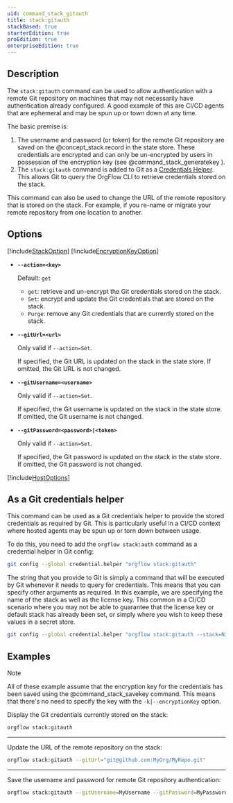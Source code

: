```yaml
---
uid: command_stack_gitauth
title: stack:gitauth
stackBased: true
starterEdition: true
proEdition: true
enterpriseEdition: true
---
```


## Description

The `stack:gitauth` command can be used to allow authentication with a remote Git repository on machines that may not necessarily have authentication already configured. A good example of this are CI/CD agents that are ephemeral and may be spun up or town down at any time.

The basic premise is:

1. The username and password (or token) for the remote Git repository are saved on the @concept_stack record in the state store. These credentials are encrypted and can only be un-encrypted by users in possession of the encryption key (see @command_stack_generatekey ).
1. The `stack:gitauth` command is added to Git as a [Credentials Helper](https://git-scm.com/book/en/v2/Git-Tools-Credential-Storage). This allows Git to query the OrgFlow CLI to retrieve credentials stored on the stack.

This command can also be used to change the URL of the remote repository that is stored on the stack. For example, if you re-name or migrate your remote repository from one location to another.

## Options

[!include[StackOption](partials/stack-option.md)]
[!include[EncryptionKeyOption](partials/encryption-key-option.md)]

- **`--action=<key>`**

  Default: `get`
  
  - `get`: retrieve and un-encrypt the Git credentials stored on the stack.
  - `Set`: encrypt and update the Git credentials that are stored on the stack.
  - `Purge`: remove any Git credentials that are currently stored on the stack.

- **`--gitUrl=<url>`**

  Only valid if `--action=Set`.

  If specified, the Git URL is updated on the stack in the state store. If omitted, the Git URL is not changed.

- **`--gitUsername=<username>`**

  Only valid if `--action=Set`.

  If specified, the Git username is updated on the stack in the state store. If omitted, the Git username is not changed.

- **`--gitPassword=<password>|<token>`**

  Only valid if `--action=Set`.

  If specified, the Git password is updated on the stack in the state store. If omitted, the Git password is not changed.

[!include[HostOptions](partials/host-options.md)]

## As a Git credentials helper

This command can be used as a Git credentials helper to provide the stored credentials as required by Git. This is particularly useful in a CI/CD context where hosted agents may be spun up or torn down between usage.

To do this, you need to add the `orgflow stack:auth` command as a credential helper in Git config:

```bash
git config --global credential.helper "orgflow stack:gitauth"
```

The string that you provide to Git is simply a command that will be executed by Git whenever it needs to query for credentials. This means that you can specify other arguments as required. In this example, we are specifying the name of the stack as well as the license key. This common in a CI/CD scenario where you may not be able to guarantee that the license key or default stack has already been set, or simply where you wish to keep these values in a secret store.

```bash
git config --global credential.helper "orgflow stack:gitauth --stack=NightlyBackup --licenseKey=123-456-789"
```

## Examples

>[!NOTE]
> All of these example assume that the encryption key for the credentials has been saved using the @command_stack_savekey command. This means that there's no need to specify the key with the `-k|--encryptionKey` option.

Display the Git credentials currently stored on the stack:

```bash
orgflow stack:gitauth
```

***

Update the URL of the remote repository on the stack:

```bash
orgflow stack:gitauth --gitUrl="git@github.com:MyOrg/MyRepo.git"
```

***

Save the username and password for remote Git repository authentication:

```bash
orgflow stack:gitauth --gitUsername=MyUsername --gitPassword=MyPassword
```
